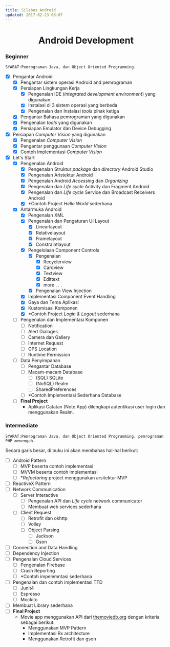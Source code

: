 ```yaml
---
title: Silabus Android
updated: 2017-02-23 08:07
---
```


<h1 style="text-align: center;"> Android Development </h1>


### Beginner

`SYARAT:Pemrograman Java, dan Object Oriented Programming.`
- [x] Pengantar Android
  - [x] Pengantar sistem operasi Android and pemrograman
  - [x] Persiapan Lingkungan Kerja
    - [x] Pengenalan IDE (_integrated development environment_) yang digunakan
    - [x] Instalasi di 3 sistem operasi yang berbeda
    - [x] Pengenalan dan Instalasi _tools_ pihak ketiga
  - [x] Pengantar Bahasa pemrograman yang digunakan
  - [x] Pengenalan _tools_ yang digunakan
  - [x] Persiapan Emulator dan Device Debugging
- [x] Persiapan _Computer Vision_ yang digunakan
  - [x] Pengenalan _Computer Vision_
  - [x] Pengantar penggunaan _Computer Vision_
  - [x] Contoh Implementasi _Computer Vision_
- [x] Let's Start
  - [x] Pengenalan Android
    - [x] Pengenalan Struktur _package_ dan _directory_ Android Studio
    - [x] Pengenalan Aristektur Android
    - [x] Pengenalan Android _Accessing_ dan _Organizing_
    - [x] Pengenalan dan _Life cycle_ Activity dan Fragment Android
    - [x] Pengenalan dan _Life cycle_ Service dan Broadcast Receivers Android
    - [x] *Contoh Project _Hello World_ sederhana
  - [x] Antarmuka Android
    - [x] Pengenalan XML
    - [x] Pengenalan dan Pengaturan UI Layout
      - [x] Linearlayout
      - [x] Relativelayout
      - [x] Framelayout
      - [x] Constraintlayout
    - [x] Pengelolaan Component Controls
      - [x] Pengenalan
        - [x] Recyclerview
        - [x] Cardview
        - [x] Textview
        - [x] Edittext
        - [x] more . . .
      - [x] Pengenalan View Injection
    - [x] Implementasi Component Event Handling
    - [x] Gaya dan Tema Aplikasi
    - [x] Kustomisasi Komponen
    - [x] *Contoh Project _Login & Logout_ sederhana
  - [ ] Pengenalan dan Implementasi Komponen
    - [ ] Notification
    - [ ] Alert Dialoges
    - [ ] Camera dan Gallery
    - [ ] Internet Request
    - [ ] GPS Location
    - [ ] Runtime Permission
  - [ ] Data Penyimpanan
    - [ ] Pengantar Database
    - [ ] Macam-macam Database
      - [ ] (SQL) SQLite
      - [ ] (NoSQL) Realm
      - [ ] SharedPreferences
    - [ ] *Contoh Implementasi Sederhana Database
  - [ ] **Final Project**
    - Aplikasi Catatan (Note App) dilengkapi autentikasi user login dan menggunakan Realm.
  


### Intermediate

`SYARAT:Pemrograman Java, dan Object Oriented Programming, pemrograman PHP menengah.`

Secara garis besar, di buku ini akan membahas hal-hal berikut:
- [ ] Android Pattern
  - [ ] MVP beserta contoh implementasi
  - [ ] MVVM beserta contoh implementasi
  - [ ] *_Refactoring_ project menggunakan arsitektur MVP
- [ ] ReactiveX Pattern
- [ ] Network Communication
    - [ ] Server Interactive
      - [ ] Pengenalan API dan _Life cycle_ network communicator
      - [ ] Membuat web services sederhana
    - [ ] Client Request
      - [ ] Retrofit dan okhttp
      - [ ] Volley
      - [ ] Object Parsing
        - [ ] Jackson
        - [ ] Gson
- [ ] Connection and Data Handling
- [ ] Dependency Injection
- [ ] Pengenalan Cloud Services
  - [ ] Pengenalan Firebase
  - [ ] Crash Reporting
  - [ ] *Contoh impelemntasi sederhana
- [ ] Pengenalan dan contoh implementasi TTD
  - [ ] Junit4
  - [ ] Espresso
  - [ ] Mockito
- [ ] Membuat Library sederhana
- [ ] **Final Project**
  - Movie app menggunakan API dari [themoviedb.org](themoviedb.org) dengan kriteria sebagai berikut:
    - Menggunakan MVP Pattern
    - Implementasi Rx architecture
    - Menggunakan Retrofit dan gson

